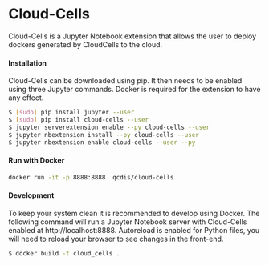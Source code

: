 # Cloud-Cells

Cloud-Cells is a Jupyter Notebook extension that allows the user to deploy dockers generated by CloudCells to the cloud.


#### Installation
Cloud-Cells can be downloaded using pip. It then needs to be enabled using three Jupyter commands. Docker is required for the extension 
 to have any effect.

```bash
$ [sudo] pip install jupyter --user
$ [sudo] pip install cloud-cells --user
$ jupyter serverextension enable --py cloud-cells --user
$ jupyter nbextension install --py cloud-cells --user
$ jupyter nbextension enable cloud-cells --user --py
```


#### Run with Docker
```bash
docker run -it -p 8888:8888  qcdis/cloud-cells 
```

#### Development
To keep your system clean it is recommended to develop using Docker. The following command will run a Jupyter Notebook 
server with Cloud-Cells enabled at http://localhost:8888. Autoreload is enabled for Python files, you will need to reload 
your browser to see changes in the front-end.

```bash
$ docker build -t cloud_cells .
```
```
